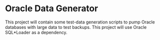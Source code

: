 # Oracle Data Generator
This project will contain some test-data generation scripts to pump Oracle databases with large data to test backups. This project will use Oracle SQL*Loader as a dependency. 